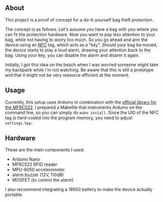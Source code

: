 ## About

This project is a proof of concept for a do-it-yourself bag theft protection.

The concept is as follows.
Let's assume you have a bag with you where you can fit the protection hardware.
Now you want to pay less attention to your bag, while not having to worry too much.
So you go ahead and arm the device using an [NFC](https://en.wikipedia.org/wiki/Near-field_communication) tag, which acts as a "key".
Should your bag be moved, the device starts to play a loud alarm, drawing your attention back to the bag.
Using your key, you can disable the alarm and disarm it again.

Initially, I got this idea on the beach when I was worried someone might take my backpack while I'm not watching.
Be aware that this is still a prototype and that it might not be very resource efficient at the moment.

## Usage

Currently, this setup uses Arduino in combination with the [official library for the MFRC522](https://github.com/miguelbalboa/rfid).
I prepared a Makefile that instruments Arduino on the command line, so you can simply do `make install`.
Since the UID of the NFC tag is hard-coded into the program memory, you need to adjust `settings.hpp`.

## Hardware

These are the main components I used.
- Arduino Nano
- MFRC522 RFID reader
- MPU-6050 accelerometer
- alarm buzzer (12V, 110dB)
- MOSFET (to control the alarm)

I also recommend integrating a 18650 battery to make the device actually portable.
